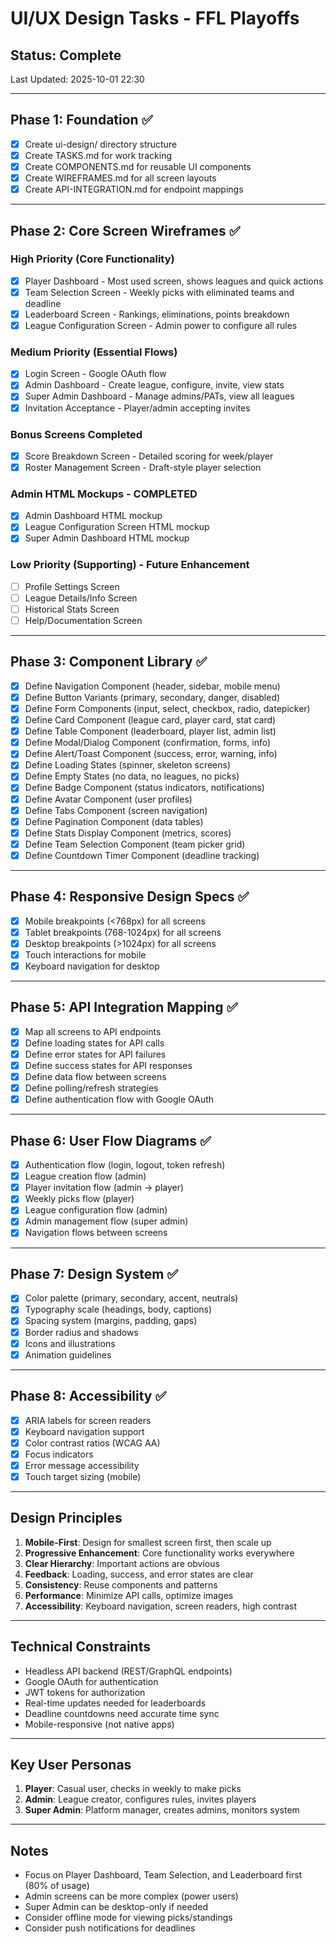 # UI/UX Design Tasks - FFL Playoffs

## Status: Complete
Last Updated: 2025-10-01 22:30

---

## Phase 1: Foundation ✅
- [x] Create ui-design/ directory structure
- [x] Create TASKS.md for work tracking
- [x] Create COMPONENTS.md for reusable UI components
- [x] Create WIREFRAMES.md for all screen layouts
- [x] Create API-INTEGRATION.md for endpoint mappings

---

## Phase 2: Core Screen Wireframes ✅
### High Priority (Core Functionality)
- [x] Player Dashboard - Most used screen, shows leagues and quick actions
- [x] Team Selection Screen - Weekly picks with eliminated teams and deadline
- [x] Leaderboard Screen - Rankings, eliminations, points breakdown
- [x] League Configuration Screen - Admin power to configure all rules

### Medium Priority (Essential Flows)
- [x] Login Screen - Google OAuth flow
- [x] Admin Dashboard - Create league, configure, invite, view stats
- [x] Super Admin Dashboard - Manage admins/PATs, view all leagues
- [x] Invitation Acceptance - Player/admin accepting invites

### Bonus Screens Completed
- [x] Score Breakdown Screen - Detailed scoring for week/player
- [x] Roster Management Screen - Draft-style player selection

### Admin HTML Mockups - COMPLETED
- [x] Admin Dashboard HTML mockup
- [x] League Configuration Screen HTML mockup
- [x] Super Admin Dashboard HTML mockup

### Low Priority (Supporting) - Future Enhancement
- [ ] Profile Settings Screen
- [ ] League Details/Info Screen
- [ ] Historical Stats Screen
- [ ] Help/Documentation Screen

---

## Phase 3: Component Library ✅
- [x] Define Navigation Component (header, sidebar, mobile menu)
- [x] Define Button Variants (primary, secondary, danger, disabled)
- [x] Define Form Components (input, select, checkbox, radio, datepicker)
- [x] Define Card Component (league card, player card, stat card)
- [x] Define Table Component (leaderboard, player list, admin list)
- [x] Define Modal/Dialog Component (confirmation, forms, info)
- [x] Define Alert/Toast Component (success, error, warning, info)
- [x] Define Loading States (spinner, skeleton screens)
- [x] Define Empty States (no data, no leagues, no picks)
- [x] Define Badge Component (status indicators, notifications)
- [x] Define Avatar Component (user profiles)
- [x] Define Tabs Component (screen navigation)
- [x] Define Pagination Component (data tables)
- [x] Define Stats Display Component (metrics, scores)
- [x] Define Team Selection Component (team picker grid)
- [x] Define Countdown Timer Component (deadline tracking)

---

## Phase 4: Responsive Design Specs ✅
- [x] Mobile breakpoints (<768px) for all screens
- [x] Tablet breakpoints (768-1024px) for all screens
- [x] Desktop breakpoints (>1024px) for all screens
- [x] Touch interactions for mobile
- [x] Keyboard navigation for desktop

---

## Phase 5: API Integration Mapping ✅
- [x] Map all screens to API endpoints
- [x] Define loading states for API calls
- [x] Define error states for API failures
- [x] Define success states for API responses
- [x] Define data flow between screens
- [x] Define polling/refresh strategies
- [x] Define authentication flow with Google OAuth

---

## Phase 6: User Flow Diagrams ✅
- [x] Authentication flow (login, logout, token refresh)
- [x] League creation flow (admin)
- [x] Player invitation flow (admin → player)
- [x] Weekly picks flow (player)
- [x] League configuration flow (admin)
- [x] Admin management flow (super admin)
- [x] Navigation flows between screens

---

## Phase 7: Design System ✅
- [x] Color palette (primary, secondary, accent, neutrals)
- [x] Typography scale (headings, body, captions)
- [x] Spacing system (margins, padding, gaps)
- [x] Border radius and shadows
- [x] Icons and illustrations
- [x] Animation guidelines

---

## Phase 8: Accessibility ✅
- [x] ARIA labels for screen readers
- [x] Keyboard navigation support
- [x] Color contrast ratios (WCAG AA)
- [x] Focus indicators
- [x] Error message accessibility
- [x] Touch target sizing (mobile)

---

## Design Principles
1. **Mobile-First**: Design for smallest screen first, then scale up
2. **Progressive Enhancement**: Core functionality works everywhere
3. **Clear Hierarchy**: Important actions are obvious
4. **Feedback**: Loading, success, and error states are clear
5. **Consistency**: Reuse components and patterns
6. **Performance**: Minimize API calls, optimize images
7. **Accessibility**: Keyboard navigation, screen readers, high contrast

---

## Technical Constraints
- Headless API backend (REST/GraphQL endpoints)
- Google OAuth for authentication
- JWT tokens for authorization
- Real-time updates needed for leaderboards
- Deadline countdowns need accurate time sync
- Mobile-responsive (not native apps)

---

## Key User Personas
1. **Player**: Casual user, checks in weekly to make picks
2. **Admin**: League creator, configures rules, invites players
3. **Super Admin**: Platform manager, creates admins, monitors system

---

## Notes
- Focus on Player Dashboard, Team Selection, and Leaderboard first (80% of usage)
- Admin screens can be more complex (power users)
- Super Admin can be desktop-only if needed
- Consider offline mode for viewing picks/standings
- Consider push notifications for deadlines

